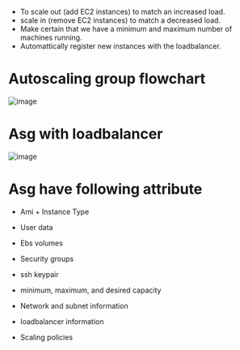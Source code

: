 * To scale out (add EC2 instances) to match an increased load.
* scale in (remove EC2 instances) to match a decreased load.
* Make certain that we have a minimum and maximum number of machines running.
* Automattically register new instances with the loadbalancer.    

# Autoscaling group flowchart
![image](https://user-images.githubusercontent.com/42309948/147668642-1b893083-c614-499f-8c41-37435b847117.png)

# Asg with loadbalancer

![image](https://user-images.githubusercontent.com/42309948/147668761-14e7a691-7888-4405-b742-c18d75e0fae3.png)

# Asg have following attribute

 * Ami + Instance Type

 * User data

 * Ebs volumes

 * Security groups

 * ssh keypair

 * minimum, maximum, and desired capacity

 * Network and subnet information

 * loadbalancer information

 * Scaling policies







    
